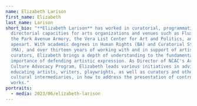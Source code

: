 ```yaml
---
name: Elizabeth Larison
first_name: Elizabeth
last_name: Larison
short_bio: "**Elizabeth Larison** has worked in curatorial, programmatic, and
  directorial capacities for arts organizations and venues such as Flux Factory,
  the Park Avenue Armory, the Vera List Center for Art and Politics, and
  apexart. With academic degrees in Human Rights (BA) and Curatorial Studies
  (MA), and over thirteen years of working with and in support of artists and
  curators, Elizabeth brings a depth of understanding to the fundamental
  importance of defending artistic expression. As Director of NCAC's Arts &
  Culture Advocacy Program, Elizabeth leads various initiatives in advising and
  educating artists, writers, playwrights, as well as curators and other
  cultural intermediaries, in how to address the presentation of controversial
  works."
portraits:
  - media: 2023/06/elizabeth-larison
---
```

